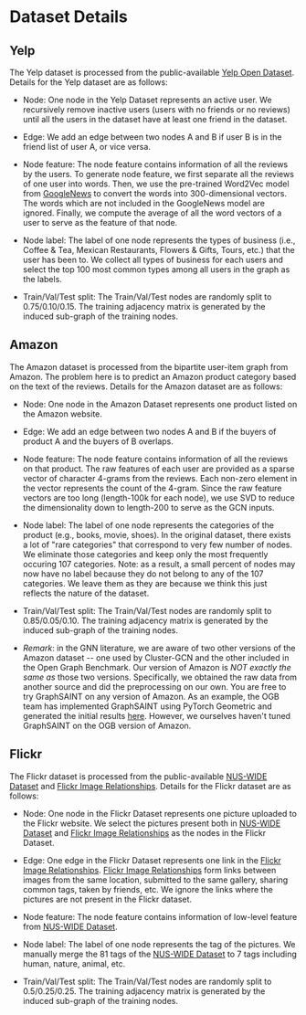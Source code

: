 # Dataset Details

## Yelp

The Yelp dataset is processed from the public-available [Yelp Open Dataset](https://www.yelp.com/dataset). Details for the Yelp dataset are as follows:

* Node: One node in the Yelp Dataset represents an active user. We recursively remove inactive users (users with no friends or no reviews) until all the users in the dataset have at least one friend in the dataset.
* Edge: We add an edge between two nodes A and B if user B is in the friend list of user A, or vice versa. 
* Node feature: The node feature contains information of all the reviews by the users. To generate node feature, we first separate all the reviews of one user into words. Then, we use the pre-trained Word2Vec model from [GoogleNews](https://code.google.com/archive/p/word2vec/) to convert the words into 300-dimensional vectors. The words which are not included in the GoogleNews model are ignored. Finally, we compute the average of all the word vectors of a user to serve as the feature of that node.
* Node label: The label of one node represents the types of business (i.e., Coffee & Tea, Mexican Restaurants, Flowers & Gifts, Tours, etc.) that the user has been to. We collect all types of business for each users and select the top 100 most common types among all users in the graph as the labels.

* Train/Val/Test split: The Train/Val/Test nodes are randomly split to 0.75/0.10/0.15. The training adjacency matrix is generated by the induced sub-graph of the training nodes.

## Amazon

The Amazon dataset is processed from the bipartite user-item graph from Amazon. The problem here is to predict an Amazon product category based on the text of the reviews. Details for the Amazon dataset are as follows:

* Node: One node in the Amazon Dataset represents one product listed on the Amazon website.
* Edge: We add an edge between two nodes A and B if the buyers of product A and the buyers of B overlaps.
* Node feature: The node feature contains information of all the reviews on that product. The raw features of each user are provided as a sparse vector of character 4-grams from the reviews. Each non-zero element in the vector represents the count of the 4-gram. Since the raw feature vectors are too long (length-100k for each node), we use SVD to reduce the dimensionality down to length-200 to serve as the GCN inputs.
* Node label: The label of one node represents the categories of the product (e.g., books, movie, shoes). In the original dataset, there exists a lot of "rare categories" that correspond to very few number of nodes. We eliminate those categories and keep only the most frequently occuring 107 categories. Note: as a result, a small percent of nodes may now have no label because they do not belong to any of the 107 categories. We leave them as they are because we think this just reflects the nature of the dataset. 
* Train/Val/Test split: The Train/Val/Test nodes are randomly split to 0.85/0.05/0.10. The training adjacency matrix is generated by the induced sub-graph of the training nodes.

* *Remark*: in the GNN literature, we are aware of two other versions of the Amazon dataset -- one used by Cluster-GCN and the other included in the Open Graph Benchmark. Our version of Amazon is *NOT exactly the same as* those two versions. Specifically, we obtained the raw data from another source and did the preprocessing on our own. You are free to try GraphSAINT on any version of Amazon. As an example, the OGB team has implemented GraphSAINT using PyTorch Geometric and generated the initial results [here](https://ogb.stanford.edu/docs/leader_nodeprop/). However, we ourselves haven't tuned GraphSAINT on the OGB version of Amazon. 


## Flickr

The Flickr dataset is processed from the public-available [NUS-WIDE Dataset](https://lms.comp.nus.edu.sg/wp-content/uploads/2019/research/nuswide/NUS-WIDE.html) and [Flickr Image Relationships](https://snap.stanford.edu/data/web-flickr.html). Details for the Flickr dataset are as follows:

* Node: One node in the Flickr Dataset represents one picture uploaded to the Flickr website. We select the pictures present both in [NUS-WIDE Dataset](https://lms.comp.nus.edu.sg/wp-content/uploads/2019/research/nuswide/NUS-WIDE.html) and [Flickr Image Relationships](https://snap.stanford.edu/data/web-flickr.html) as the nodes in the Flickr Dataset.
* Edge: One edge in the Flickr Dataset represents one link in the [Flickr Image Relationships](https://snap.stanford.edu/data/web-flickr.html). [Flickr Image Relationships](https://snap.stanford.edu/data/web-flickr.html) form links between images from the same location, submitted to the same gallery, sharing common tags, taken by friends, etc. We ignore the links where the pictures are not present in the Flickr dataset.
* Node feature: The node feature contains information of low-level feature from [NUS-WIDE Dataset](https://lms.comp.nus.edu.sg/wp-content/uploads/2019/research/nuswide/NUS-WIDE.html).
* Node label: The label of one node represents the tag of the pictures. We manually merge the 81 tags of the [NUS-WIDE Dataset](https://lms.comp.nus.edu.sg/wp-content/uploads/2019/research/nuswide/NUS-WIDE.html) to 7 tags including human, nature, animal, etc.

* Train/Val/Test split: The Train/Val/Test nodes are randomly split to 0.5/0.25/0.25. The training adjacency matrix is generated by the induced sub-graph of the training nodes.
